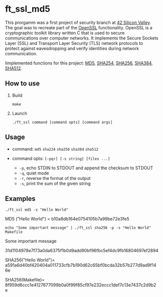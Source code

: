 # ft_ssl_md5
This prorgamm was a first project of security branch at [42 Silicon Valley](https://www.42.us.org/). The goal was to recreate part of the [OpenSSL](https://en.wikipedia.org/wiki/OpenSSL) functionality. OpenSSL is a cryptographic toolkit library written C that is used to secure communications over computer networks. It implements the Secure Sockets Layer (SSL) and Transport Layer Security (TLS) network protocols to protect against eavesdropping and verify identities during network communication.

Iimplemented functions for this project: [MD5](https://en.wikipedia.org/wiki/MD5), [SHA254](https://en.wikipedia.org/wiki/SHA-2), [SHA256](https://en.wikipedia.org/wiki/SHA-2), [SHA384](https://en.wikipedia.org/wiki/Secure_Hash_Algorithms), [SHA512](https://en.wikipedia.org/wiki/SHA-2).

## How to use

1. Build

	`make`

2. Launch

	`./ft_ssl command [command opts] [command args]`

## Usage

* command: `md5` `sha224` `sha256` `sha384` `sha512`

* command opts: `[-pqr] [-s string] [files ...]`

    * `-p`, echo STDIN to STDOUT and append the checksum to STDOUT
    * `-q`, quiet mode
    * `-r`, reverse the format of the output
    * `-s`, print the sum of the given string
## Examples

`./ft_ssl md5 -s "Hello World"`

MD5 ("Hello World") = b10a8db164e0754105b7a99be72e3fe5

`echo "Some important message" | ./ft_ssl sha256 -p -s "Hello World" Makefile`

Some important message

31d1104978e7f73a0da6375f1b0d9add90bf96fbc5ef4dc9fb16804697ef2894

SHA256("Hello World")= a591a6d40bf420404a011733cfb7b190d62c65bf0bcda32b57b277d9ad9f146e

SHA256(Makefile)= 8f959d6ccc1e4127677099b0a0f99f85cf97e232eccc1def7c13e7437c2d9b2e
